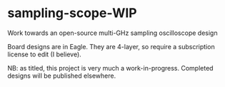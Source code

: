 # sampling-scope-WIP
Work towards an open-source multi-GHz sampling oscilloscope design

Board designs are in Eagle. They are 4-layer, so require a subscription license to edit (I believe).

NB: as titled, this project is very much a work-in-progress. Completed designs will be published elsewhere.
